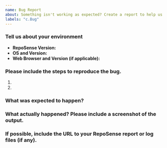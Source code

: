 ```yaml
---
name: Bug Report
about: Something isn't working as expected? Create a report to help us improve.
labels: "c.Bug"
---
```


<!--
  Before opening a new issue, please search existing issues:  https://github.com/reposense/RepoSense/issues
-->

### Tell us about your environment

* **RepoSense Version:**
* **OS and Version:**
* **Web Browser and Version (if applicable):**


### Please include the steps to reproduce the bug.

1.
1.


### What was expected to happen?


### What actually happened? Please include a screenshot of the output.


### If possible, include the URL to your RepoSense report or log files (if any).

